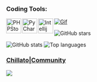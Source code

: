 ### Coding Tools:
<img align="left" alt="PHPStorm" width="40px" src="https://resources.jetbrains.com/storage/products/company/brand/logos/PhpStorm_icon.png" />
<img align="left" alt="PyCharm" width="40px" src="https://i.imgur.com/cCSh9nO.png" />
<img align="left" alt="Intellij" width="40px" src="https://cdn.icon-icons.com/icons2/3053/PNG/512/intellij_macos_bigsur_icon_190061.png" />


[![Gif](https://readme-typing-svg.herokuapp.com/?color=%2300FFE2E&center=true&vCenter=true&lines=My+is+Chillato+im+programming+python+pocketmine+nukkit.;do+you+know+me+?%3F%3F%3F)](https://github.com/Chillato)


![GitHub stars](https://img.shields.io/github/stars/Chillato?logo=github&style=social)

<section id='stats'>
  
  ![GitHub stats](https://github-readme-stats.vercel.app/api?username=Chillato&show_icons=true&theme=tokyonight)
  ![Top languages](https://github-readme-stats.vercel.app/api/top-langs/?username=Chillato&layout=compact&theme=github_dark)

### [Chillato|Community](https://discord.gg/acRDapM8eu)
<a href="https://discord.gg/acRDapM8eu"><img src="https://loghi-famosi.com/wp-content/uploads/2021/02/Discord-Logo.png"></a>
